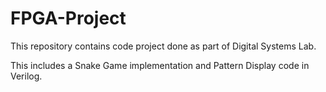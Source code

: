 # FPGA-Project
This repository contains code project done as part of Digital Systems Lab.

This includes a Snake Game implementation and Pattern Display code in Verilog.
